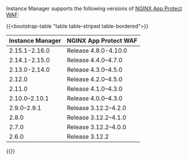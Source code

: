 Instance Manager supports the following versions of [NGINX App Protect WAF](https://docs.nginx.com/nginx-app-protect/):

{{<bootstrap-table "table table-striped table-bordered">}}

| Instance Manager | NGINX App Protect WAF |
|------------------|-----------------------|
| 2.15.1-2.16.0    | Release 4.8.0-4.10.0  |
| 2.14.1-2.15.0    | Release 4.4.0–4.7.0   |
| 2.13.0-2.14.0    | Release 4.3.0–4.5.0   |
| 2.12.0           | Release 4.2.0–4.5.0   |
| 2.11.0           | Release 4.1.0–4.3.0   |
| 2.10.0–2.10.1    | Release 4.0.0–4.3.0   |
| 2.9.0–2.9.1      | Release 3.12.2–4.2.0  |
| 2.8.0            | Release 3.12.2–4.1.0  |
| 2.7.0            | Release 3.12.2–4.0.0  |
| 2.6.0            | Release 3.12.2        |

{{</bootstrap-table>}}

<!-- Do not remove. Keep this code at the bottom of the include -->
<!-- DOCS-1068 -->
